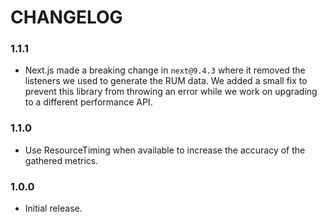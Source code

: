 # CHANGELOG

### 1.1.1

- Next.js made a breaking change in `next@9.4.3` where it removed the listeners
  we used to generate the RUM data. We added a small fix to prevent this library
  from throwing an error while we work on upgrading to a different performance
  API.

### 1.1.0

- Use ResourceTiming when available to increase the accuracy of the gathered
  metrics.

### 1.0.0

- Initial release.
